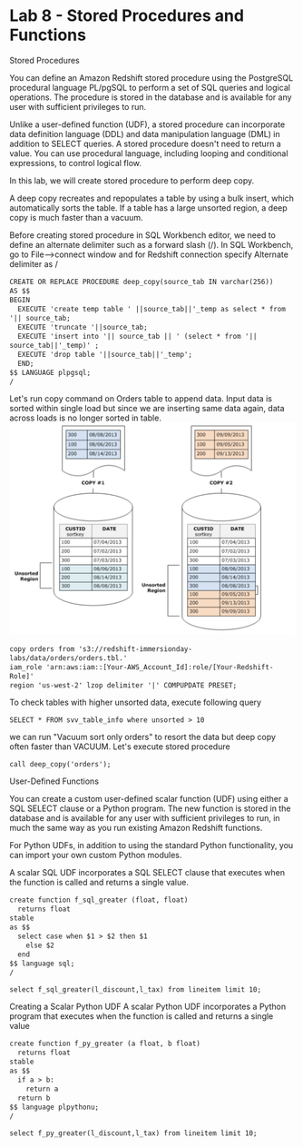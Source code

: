 # Lab 8 - Stored Procedures and Functions

Stored Procedures

You can define an Amazon Redshift stored procedure using the PostgreSQL procedural language PL/pgSQL to perform a set of SQL queries and logical operations. The procedure is stored in the database and is available for any user with sufficient privileges to run.

Unlike a user-defined function (UDF), a stored procedure can incorporate data definition language (DDL) and data manipulation language (DML) in addition to SELECT queries. A stored procedure doesn't need to return a value. You can use procedural language, including looping and conditional expressions, to control logical flow.

In this lab, we will create stored procedure to perform deep copy.

A deep copy recreates and repopulates a table by using a bulk insert, which automatically sorts the table. If a table has a large unsorted region, a deep copy is much faster than a vacuum.

Before creating stored procedure in SQL Workbench editor, we need to define an alternate delimiter such as a forward slash (/). In SQL Workbench, go to File-->connect window and for Redshift connection specify Alternate delimiter as /

````
CREATE OR REPLACE PROCEDURE deep_copy(source_tab IN varchar(256))
AS $$
BEGIN
  EXECUTE 'create temp table ' ||source_tab||'_temp as select * from '|| source_tab;
  EXECUTE 'truncate '||source_tab;
  EXECUTE 'insert into '|| source_tab || ' (select * from '|| source_tab||'_temp)' ;
  EXECUTE 'drop table '||source_tab||'_temp';
  END;
$$ LANGUAGE plpgsql;
/

````

Let's run copy command on Orders table to append data. Input data is sorted within single load but since we are inserting same data again, data across loads is no longer sorted in table.
![](../images/sorted.png)

````
copy orders from 's3://redshift-immersionday-labs/data/orders/orders.tbl.'
iam_role 'arn:aws:iam::[Your-AWS_Account_Id]:role/[Your-Redshift-Role]'
region 'us-west-2' lzop delimiter '|' COMPUPDATE PRESET;
````
To check tables with higher unsorted data, execute following query
````
SELECT * FROM svv_table_info where unsorted > 10
````
we can run "Vacuum sort only orders" to resort the data but deep copy often faster than VACUUM. Let's execute stored procedure

````
call deep_copy('orders');
````

User-Defined Functions

You can create a custom user-defined scalar function (UDF) using either a SQL SELECT clause or a Python program. The new function is stored in the database and is available for any user with sufficient privileges to run, in much the same way as you run existing Amazon Redshift functions.

For Python UDFs, in addition to using the standard Python functionality, you can import your own custom Python modules.

A scalar SQL UDF incorporates a SQL SELECT clause that executes when the function is called and returns a single value.

````
create function f_sql_greater (float, float)
  returns float
stable
as $$
  select case when $1 > $2 then $1
    else $2
  end
$$ language sql;
/
````


````
select f_sql_greater(l_discount,l_tax) from lineitem limit 10;
````
Creating a Scalar Python UDF
A scalar Python UDF incorporates a Python program that executes when the function is called and returns a single value

````
create function f_py_greater (a float, b float)
  returns float
stable
as $$
  if a > b:
    return a
  return b
$$ language plpythonu;
/
````
````
select f_py_greater(l_discount,l_tax) from lineitem limit 10;
````
